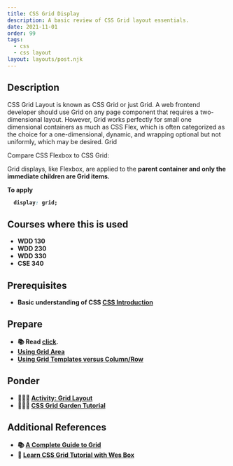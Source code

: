 ```yaml
---
title: CSS Grid Display
description: A basic review of CSS Grid layout essentials.
date: 2021-11-01
order: 99
tags:
  - css
  - css layout
layout: layouts/post.njk
---
```


## Description

CSS Grid Layout is known as CSS Grid or just Grid. A web frontend developer should use Grid on any page component that requires a two-dimensional layout. However, Grid works perfectly for small one dimensional containers as much as CSS Flex, which is often categorized as the choice for a one-dimensional, dynamic, and wrapping optional but not uniformly, which may be desired. Grid

Compare CSS Flexbox to CSS Grid:

Grid displays, like Flexbox, are applied to the <strong>parent container</container> and only the immediate children are Grid items.

To apply
```CSS
  display: grid;
```

## Courses where this is used

- WDD 130
- WDD 230
- WDD 330
- CSE 340

## Prerequisites

- Basic understanding of CSS [CSS Introduction ](../css-intro)

## Prepare

- 📚 Read [click](URL).
- [Using Grid Area](prepare2/)
- [Using Grid Templates versus Column/Row](prepare3/)

## Ponder

- 👷🏽‍♀️ [Activity: Grid Layout](ponder1/)
- 👷🏽‍♀️ [CSS Grid Garden Tutorial](https://gridgarden.com)

## Additional References

- 📚 [A Complete Guide to Grid](https://css-tricks.com/snippets/css/complete-guide-grid/)
- 🎦 [Learn CSS Grid Tutorial with Wes Box](https://cssgrid.io)